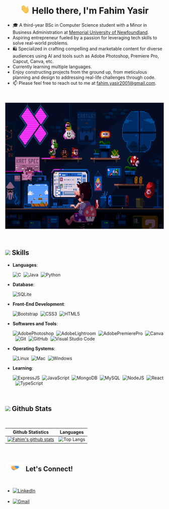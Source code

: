 <h1 align="center"><b><img src="img/wave.gif" width="30px" height="30px" /> Hello there, I'm Fahim Yasir </b></h1>

<div>
	<ul>
		<li>🎓 A third-year BSc in Computer Science student with a Minor in Business Administration at <a href="https://www.mun.ca/">Memorial University of Newfoundland</a>.</li>
		<li>Aspiring entrepreneur fueled by a passion for leveraging tech skills to solve real-world problems.</li>
		<li>🛍️ Specialized in crafting compelling and marketable content for diverse audiences using AI and tools such as Adobe Photoshop, Premiere Pro, Capcut, Canva, etc.</li>
		<li>Currently learning multiple languages.</li>
		<li>Enjoy constructing projects from the ground up, from meticulous planning and design to addressing real-life challenges through code.</li>
		<li>📫 Please feel free to reach out to me at  <a href="mailto:fahim.yasir2001@gmail.com">fahim.yasir2001@gmail.com</a>.</li>
</div>

<p align="center">
</br>
</br>
<img height=400px src="img/comp6.gif"/>
</p>

</br>


## <img src="https://media2.giphy.com/media/QssGEmpkyEOhBCb7e1/giphy.gif?cid=ecf05e47a0n3gi1bfqntqmob8g9aid1oyj2wr3ds3mg700bl&rid=giphy.gif" width ="25"><b> Skills</b></strong></summary>
  
<p align="center">
  
  - **Languages**:

    ![C](https://img.shields.io/badge/c-%2300599C.svg?style=for-the-badge&logo=c&logoColor=white)&nbsp;
    ![Java](https://img.shields.io/badge/java-%23ED8B00.svg?style=for-the-badge&logo=openjdk&logoColor=white)&nbsp;
    ![Python](https://img.shields.io/badge/python-3670A0?style=for-the-badge&logo=python&logoColor=ffdd54)&nbsp;


  - **Database**:
    
    ![SQLite](https://img.shields.io/badge/sqlite-%2307405e.svg?style=for-the-badge&logo=sqlite&logoColor=white)&nbsp;


  - **Front-End Development**:
    
    ![Bootstrap](https://img.shields.io/badge/bootstrap-%238511FA.svg?style=for-the-badge&logo=bootstrap&logoColor=white)&nbsp;
    ![CSS3](https://img.shields.io/badge/css3-%231572B6.svg?style=for-the-badge&logo=css3&logoColor=white)&nbsp;
    ![HTML5](https://img.shields.io/badge/html5-%23E34F26.svg?style=for-the-badge&logo=html5&logoColor=white)&nbsp;


  - **Softwares and Tools**:
    
    ![AdobePhotoshop](https://img.shields.io/badge/adobe%20photoshop-%2331A8FF.svg?style=for-the-badge&logo=adobe%20photoshop&logoColor=white)&nbsp;
    ![AdobeLightroom](https://img.shields.io/badge/Adobe%20Lightroom-31A8FF.svg?style=for-the-badge&logo=Adobe%20Lightroom&logoColor=white)&nbsp;
    ![AdobePremierePro](https://img.shields.io/badge/Adobe%20Premiere%20Pro-9999FF.svg?style=for-the-badge&logo=Adobe%20Premiere%20Pro&logoColor=white)&nbsp;
    ![Canva](https://img.shields.io/badge/Canva-%2300C4CC.svg?style=for-the-badge&logo=Canva&logoColor=white)&nbsp;
    ![Git](https://img.shields.io/badge/git-%23F05033.svg?style=for-the-badge&logo=git&logoColor=white)&nbsp;
    ![GitHub](https://img.shields.io/badge/github-%23121011.svg?style=for-the-badge&logo=github&logoColor=white)&nbsp;
    ![Visual Studio Code](https://img.shields.io/badge/VS%20Code-0078d7.svg?style=for-the-badge&logo=visual-studio-code&logoColor=white)&nbsp;


  - **Operating Systems**:
    
    ![Linux](https://img.shields.io/badge/Linux-FCC624?style=for-the-badge&logo=linux&logoColor=black)&nbsp;
    ![Mac](https://img.shields.io/badge/mac%20os-000000?style=for-the-badge&logo=apple&logoColor=white)&nbsp;
    ![Windows](https://img.shields.io/badge/Windows-0078D6?style=for-the-badge&logo=windows&logoColor=white)&nbsp;


  - **Learning**:

    ![ExpressJS](https://img.shields.io/badge/express.js-%23404d59.svg?style=for-the-badge&logo=express&logoColor=%2361DAFB)&nbsp;
    ![JavaScript](https://img.shields.io/badge/javascript-%23323330.svg?style=for-the-badge&logo=javascript&logoColor=%23F7DF1E)&nbsp;
    ![MongoDB](https://img.shields.io/badge/MongoDB-%234ea94b.svg?style=for-the-badge&logo=mongodb&logoColor=white)&nbsp;
    ![MySQL](https://img.shields.io/badge/mysql-%2300000f.svg?style=for-the-badge&logo=mysql&logoColor=white)&nbsp;
    ![NodeJS](https://img.shields.io/badge/node.js-6DA55F?style=for-the-badge&logo=node.js&logoColor=white)&nbsp;
    ![React](https://img.shields.io/badge/react-%2320232a.svg?style=for-the-badge&logo=react&logoColor=%2361DAFB)&nbsp;
    ![TypeScript](https://img.shields.io/badge/typescript-%23007ACC.svg?style=for-the-badge&logo=typescript&logoColor=white)&nbsp;
    
</p>
</br>


## <img src="https://media.giphy.com/media/iY8CRBdQXODJSCERIr/giphy.gif" width="30"><b> Github Stats </b>
<br>

|Github Statistics|Languages|
|-|-|
|[![Fahim's github stats](https://github-readme-stats.vercel.app/api?username=fahim-ysr&theme=dark&hide_border=false&include_all_commits=false&count_private=false)](https://github.com/hechadielhassania)|![Top Langs](https://github-readme-stats.vercel.app/api/top-langs/?username=fahim-ysr&theme=dark&hide_border=false&include_all_commits=false&count_private=false&layout=compact)

</br>



## <img src="./img/LetsConnect.gif" width ="60"><b> Let's Connect!</b>

<br>
<div align='left'>

<ul>

<li>
<a href="https://linkedin.com/in/fahim-yasir" target="_blank">
<img src="https://img.shields.io/badge/LinkedIn-0077B5?style=for-the-badge&logo=linkedin&logoColor=white" alt="LinkedIn"/>
</a>
</li>


<br>

<li>
<a href="mailto:fahim.yasir2001@gmail.com" target="_blank">
<img src="https://img.shields.io/badge/Gmail-D14836?style=for-the-badge&logo=gmail&logoColor=white" alt="Gmail"/>
</a>
</li>
	
</ul>
</div>

